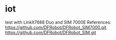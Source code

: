 # iot
test with LinkIt7688 Duo and SIM 7000E
References:
https://github.com/DFRobot/DFRobot_SIM7000.git
https://github.com/DFRobot/DFRobot_SIM.git
